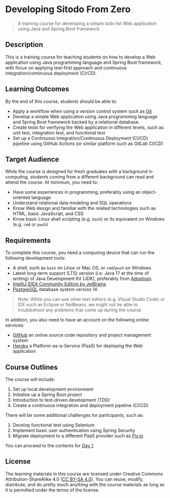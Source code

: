 # Developing Sitodo From Zero

> A training course for developing a simple todo list Web application using Java
> and Spring Boot framework.

## Description

This is a training course for teaching students on how to develop a Web application
using Java programming language and Spring Boot framework, with focus on applying
test-first approach and continuous integration/continuous deployment (CI/CD).

## Learning Outcomes

By the end of this course, students should be able to:

-  Apply a workflow when using a version control system such as [Git][]
-  Develop a simple Web application using Java programming language and Spring
   Boot framework backed by a relational database.
-  Create tests for verifying the Web application in different levels, such as
   unit test, integration test, and functional test
-  Set up a Continuous Integration/Continuous Deployment (CI/CD) pipeline using
   GitHub Actions (or similar platform such as GitLab CI/CD)

## Target Audience

While the course is designed for fresh graduates with a background in computing,
students coming from a different background can read and attend the course. At
minimum, you need to:

-  Have some experiences in programming, preferably using an object-oriented
   language
-  Understand relational data modeling and SQL operations
-  Know Web design and familiar with the related technologies such as HTML,
   basic JavaScript, and CSS
-  Know basic Linux shell scripting (e.g. `bash`) or its equivalent on Windows
   (e.g. `cmd` or `pwsh`)

## Requirements

To complete this course, you need a computing device that can run the following
development tools:

-  A shell, such as `bash` on Linux or Mac OS, or `cmd`/`pwsh` on Windows
-  Latest long-term support (LTS) version (i.e. Java 17 at the time of writing) of Java Development Kit (JDK),
   preferably from [Adoptium][].
-  [IntelliJ IDEA Community Edition by JetBrains][]
-  [PostgreSQL][] database system version 14

> Note: While you can use other text editors (e.g. Visual Studio Code) or IDE such
> as Eclipse or NetBeans, we might not be able to troubleshoot any problems
> that come up during the course

In addition, you also need to have an account on the following online services:

-  [GitHub][] an online source code repository and project management system
-  [Heroku][] a Platform-as-a-Service (PaaS) for deploying the Web application

## Course Outlines

The course will include:

1. Set up local development environment
2. Initialise up a Spring Boot project
3. Introduction to test-driven development (TDD)
4. Create a continuous integration and deployment pipeline (CI/CD)

There will be some additional challenges for participants, such as:

1. Develop functional test using Selenium
2. Implement basic user authentication using Spring Security
3. Migrate deployment to a different PaaS provider such as [Fly.io][]

You can proceed to the contents for [Day 1](./bootcamp/day-1/init-spring.md).
     
## License

The learning materials in this course are licensed under Creative Commons
Attribution-ShareAlike 4.0 ([CC BY-SA 4.0](./LICENSE)).
You can reuse, modify, distribute, and do pretty much anything with the course
materials as long as it is permitted under the terms of the license.

[Adoptium]: https://adoptium.net/
[Fly.io]: https://fly.io
[Git]: https://git-scm.com/
[GitHub]: https://github.com
[Heroku]: https://www.heroku.com
[IntelliJ IDEA Community Edition by JetBrains]: https://www.jetbrains.com/idea/download/
[PostgreSQL]: https://www.postgresql.org/
